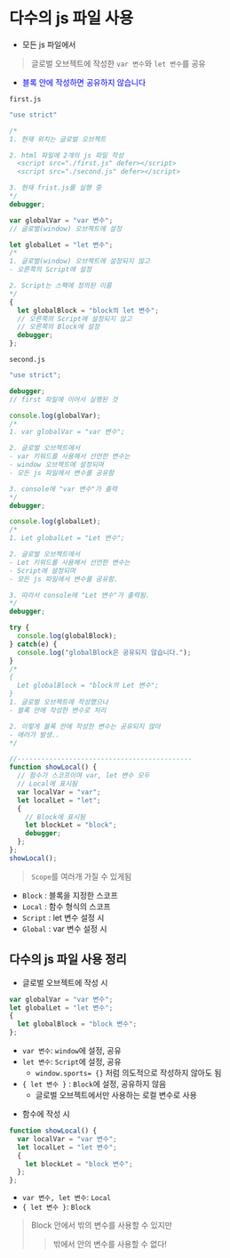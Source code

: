 # 다수의 js 파일 사용
- 모든 js 파일에서
> 글로벌 오브젝트에 작성한 `var 변수`와 `let 변수`를 공유
- <span style = "color:blue">블록 안에 작성하면 공유하지 않습니다</span>

`first.js`
```js
"use strict"

/*
1. 현재 위치는 글로벌 오브젝트

2. html 파일에 2개의 js 파일 작성
  <script src="./first.js" defer></script>
  <script src="./second.js" defer></script>

3. 현재 frist.js를 실행 중
*/
debugger;

var globalVar = "var 변수";
// 글로벌(window) 오브젝트에 설정

let globalLet = "let 변수";
/*
1. 글로벌(window) 오브젝트에 설정되지 않고
- 오른쪽의 Script에 설정

2. Script는 스펙에 정의된 이름
*/
{
  let globalBlock = "block의 let 변수";
  // 오른쪽의 Script에 설정되지 않고
  // 오른쪽의 Block에 설정
  debugger;
};
```
`second.js`
```js
"use strict";

debugger;
// first 파일에 이어서 실행된 것

console.log(globalVar);
/*
1. var globalVar = "var 변수";

2. 글로벌 오브젝트에서
- var 키워드를 사용해서 선언한 변수는
- window 오브젝트에 설정되며
- 모든 js 파일에서 변수를 공유함

3. console에 "var 변수"가 출력
*/
debugger;

console.log(globalLet);
/*
1. Let globalLet = "Let 변수";

2. 글로벌 오브젝트에서
- Let 키워드를 사용해서 선언한 변수는
- Script에 설정되며
- 모든 js 파일에서 변수를 공유함.

3. 따라서 console에 "Let 변수"가 출력됨.
*/
debugger;

try {
  console.log(globalBlock);
} catch(e) {
  console.log("globalBlock은 공유되지 않습니다.");
}
/*
{
  Let globalBlock = "block의 Let 변수";
}
1. 글로벌 오브젝트에 작성했으나
- 블록 안에 작성한 변수로 처리

2. 이렇게 블록 안에 작성한 변수는 공유되지 않아
- 에러가 발생..
*/

//--------------------------------------------
function showLocal() {
  // 함수가 스코프이며 var, let 변수 모두
  // Local에 표시됨
  var localVar = "var";
  let localLet = "let";
  {
    // Block에 표시됨
    let blockLet = "block";
    debugger;
  };
};
showLocal();
```
> `Scope`를 여러개 가질 수 있게됨
- `Block` : 블록을 지정한 스코프
- `Local` : 함수 형식의 스코프
- `Script` : let 변수 설정 시
- `Global` : var 변수 설정 시

## 다수의 js 파일 사용 정리
- 글로벌 오브젝트에 작성 시
```js
var globalVar = "var 변수";
let globalLet = "let 변수";
{
  let globalBlock = "block 변수";
};
```
  + `var 변수`: `window`에 설정, 공유 
  + `let 변수`: `Script`에 설정, 공유
    + `window.sports= {}` 처럼
    의도적으로 작성하지 않아도 됨
  + `{ let 변수 }` : `Block`에 설정, 공유하지 않음
    + 글로벌 오브젝트에서만 사용하는 로컬 변수로 사용

- 함수에 작성 시
```js
function showLocal() {
  var localVar = "var 변수";
  let localLet = "let 변수";
  {
    let blockLet = "block 변수";
  };
};
```
  + `var 변수, let 변수`: `Local`
  + `{ let 변수 }`: `Block`

> Block 안에서 밖의 변수를 사용할 수 있지만
>> 밖에서 안의 변수를 사용할 수 없다!
